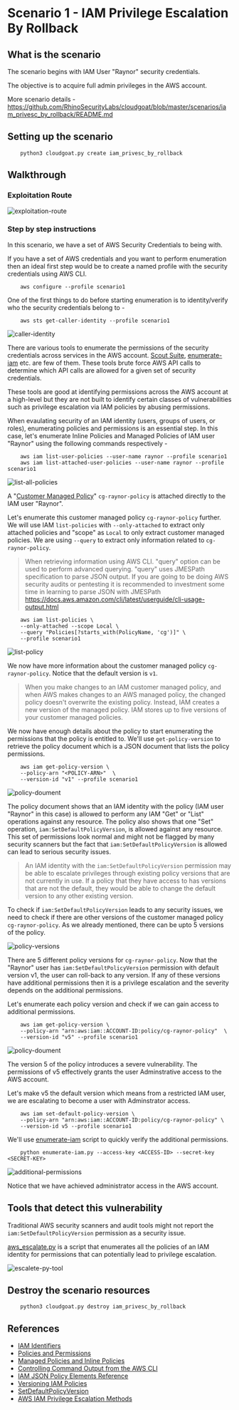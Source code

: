 # Scenario 1 - IAM Privilege Escalation By Rollback

## What is the scenario

The scenario begins with IAM User "Raynor" security credentials.

The objective is to acquire full admin privileges in the AWS account.

More scenario details - https://github.com/RhinoSecurityLabs/cloudgoat/blob/master/scenarios/iam_privesc_by_rollback/README.md

## Setting up the scenario

        python3 cloudgoat.py create iam_privesc_by_rollback

## Walkthrough

### Exploitation Route

![exploitation-route](imgs/scenario1-9.png)

### Step by step instructions

In this scenario, we have a set of AWS Security Credentials to being with.

If you have a set of AWS credentials and you want to perform enumeration then an ideal first step would be to create a named profile with the security credentials using AWS CLI.

        aws configure --profile scenario1

One of the first things to do before starting enumeration is to identity/verify who the security credentials belong to - 

        aws sts get-caller-identity --profile scenario1

![caller-identity](imgs/scenario1-1.png)

There are various tools to enumerate the permissions of the security credentials across services in the AWS account. [Scout Suite](https://github.com/nccgroup/ScoutSuite), [enumerate-iam](https://github.com/andresriancho/enumerate-iam) etc. are few of them. These tools brute force AWS API calls to determine which API calls are allowed for a given set of security credentials.

These tools are good at identifying permissions across the AWS account at a high-level but they are not built to identify certain classes of vulnerabilities such as privilege escalation via IAM policies by abusing permissions.

When evaulating security of an IAM identity (users, groups of users, or roles), enumerating policies and permissions is an essential step. In this case, let's enumerate Inline Policies and Managed Policies of  IAM user "Raynor" using the following commands respectively - 

        aws iam list-user-policies --user-name raynor --profile scenario1
        aws iam list-attached-user-policies --user-name raynor --profile scenario1

![list-all-policies](imgs/scenario1-3.png)

A "[Customer Managed Policy](https://docs.aws.amazon.com/acm/latest/userguide/authen-custmanagedpolicies.html)" `cg-raynor-policy` is attached directly to the IAM user "Raynor".

Let's enumerate this customer managed policy `cg-raynor-policy` further. We will use IAM `list-policies` with `--only-attached` to extract only attached policies and "scope" as `Local` to only extract customer managed policies. We are using `--query` to extract only information related to `cg-raynor-policy`. 

> When retrieving information using AWS CLI. "query" option can be used to perform advanced querying. "query" uses JMESPath specification to parse JSON output. If you are going to be doing AWS security audits or pentesting it is recommended to investment some time in learning to parse JSON with JMESPath https://docs.aws.amazon.com/cli/latest/userguide/cli-usage-output.html


        aws iam list-policies \
        --only-attached --scope Local \
        --query "Policies[?starts_with(PolicyName, 'cg')]" \
        --profile scenario1


![list-policy](imgs/scenario1-4.png) 

We now have more information about the customer managed policy `cg-raynor-policy`. Notice that the default version is `v1`.

> When you make changes to an IAM customer managed policy, and when AWS makes changes to an AWS managed policy, the changed policy doesn't overwrite the existing policy. Instead, IAM creates a new version of the managed policy. IAM stores up to five versions of your customer managed policies.

We now have enough details about the policy to start enumerating the permissions that the policy is entitled to. We'll use `get-policy-version` to retrieve the policy document which is a JSON document that lists the policy permissions.

        aws iam get-policy-version \
        --policy-arn "<POLICY-ARN>"  \
        --version-id "v1" --profile scenario1

![policy-doument](imgs/scenario1-5.png)

The policy document shows that an IAM identity with the policy (IAM user "Raynor" in this case) is allowed to perform any IAM "Get" or "List" operations against any resource. The policy also shows that one "Set" operation, `iam:SetDefaultPolicyVersion`, is allowed against any resource. This set of permissions look normal and might not be flagged by many security scanners but the fact that `iam:SetDefaultPolicyVersion` is allowed can lead to serious security issues. 

> An IAM identity with the `iam:SetDefaultPolicyVersion` permission may be able to escalate privileges through existing policy versions that are not currently in use. If a policy that they have access to has versions that are not the default, they would be able to change the default version to any other existing version.

To check if `iam:SetDefaultPolicyVersion` leads to any security issues, we need to check if there are other versions of the customer managed policy `cg-raynor-policy`. As we already mentioned, there can be upto 5 versions of the policy.

![policy-versions](imgs/scenario1-6.png)

There are 5 different policy versions for `cg-raynor-policy`. Now that the "Raynor" user has `iam:SetDefaultPolicyVersion` permission with default version v1, the user can roll-back to any version. If any of these versions have additional permissions then it is a privilege escalation and the severity depends on the additional permissions.

Let's enumerate each policy version and check if we can gain access to additional permissions.

        aws iam get-policy-version \
        --policy-arn "arn:aws:iam::ACCOUNT-ID:policy/cg-raynor-policy"  \
        --version-id "v5" --profile scenario1

![policy-doument](imgs/scenario1-7.png)

The version 5 of the policy introduces a severe vulnerability. The permissions of v5 effectively grants the user Adminstrative access to the AWS account.

Let's make v5 the default version which means from a restricted IAM user, we are escalating to become a user with Adminstrator access.

        aws iam set-default-policy-version \
        --policy-arn "arn:aws:iam::ACCOUNT-ID:policy/cg-raynor-policy" \
        --version-id v5 --profile scenario1

We'll use [enumerate-iam](https://github.com/andresriancho/enumerate-iam) script to quickly verify the additional permissions. 

        python enumerate-iam.py --access-key <ACCESS-ID> --secret-key <SECRET-KEY>

![additional-permissions](imgs/scenario1-8.png)

Notice that we have achieved administrator access in the AWS account.

## Tools that detect this vulnerability

Traditional AWS security scanners and audit tools might not report the `iam:SetDefaultPolicyVersion` permission as a security issue.

[aws_escalate.py](https://github.com/RhinoSecurityLabs/Security-Research/blob/master/tools/aws-pentest-tools/aws_escalate.py) is a script that enumerates all the policies of an IAM identity for permissions that can potentially lead to privilege escalation. 

![escalete-py-tool](imgs/scenario1-2.png)

## Destroy the scenario resources

        python3 cloudgoat.py destroy iam_privesc_by_rollback

## References

- [IAM Identifiers](https://docs.aws.amazon.com/IAM/latest/UserGuide/reference_identifiers.html)
- [Policies and Permissions](https://docs.aws.amazon.com/IAM/latest/UserGuide/access_policies.html)
- [Managed Policies and Inline Policies](https://docs.aws.amazon.com/IAM/latest/UserGuide/access_policies_managed-vs-inline.html)
- [Controlling Command Output from the AWS CLI](https://docs.aws.amazon.com/cli/latest/userguide/cli-usage-output.html)
- [IAM JSON Policy Elements Reference](https://docs.aws.amazon.com/IAM/latest/UserGuide/reference_policies_elements.html)
- [Versioning IAM Policies](https://docs.aws.amazon.com/IAM/latest/UserGuide/access_policies_managed-versioning.html)
- [SetDefaultPolicyVersion](https://docs.aws.amazon.com/IAM/latest/APIReference/API_SetDefaultPolicyVersion.html)
- [AWS IAM Privilege Escalation Methods](https://github.com/RhinoSecurityLabs/AWS-IAM-Privilege-Escalation)
